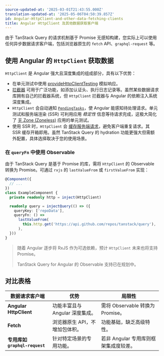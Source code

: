 ```yaml
---
source-updated-at: '2025-03-01T21:43:55.000Z'
translation-updated-at: '2025-05-06T04:50:39.857Z'
id: Angular-HttpClient-and-other-data-fetching-clients
title: Angular HttpClient 及其他数据获取客户端
---
```


由于 TanStack Query 的请求机制基于 Promise 无感知构建，您实际上可以使用任何异步数据请求客户端，包括浏览器原生的 `fetch` API、`graphql-request` 等。

## 使用 Angular 的 `HttpClient` 获取数据

`HttpClient` 是 Angular 强大且深度集成的组成部分，具有以下优势：

- 在单元测试中使用 [provideHttpClientTesting](https://angular.dev/guide/http/testing) 模拟响应。
- [拦截器](https://angular.dev/guide/http/interceptors) 可用于广泛功能，如添加认证头、执行日志记录等。虽然某些数据请求库拥有自己的拦截器系统，但 `HttpClient` 拦截器与 Angular 的依赖注入系统深度集成。
- `HttpClient` 会自动通知 [`PendingTasks`](https://angular.dev/api/core/PendingTasks#)，使 Angular 能感知待处理请求。单元测试和服务端渲染 (SSR) 可利用应用 _稳定性_ 信息等待请求完成，这极大简化了 [无 Zone (Zoneless)](https://angular.dev/guide/experimental/zoneless) 应用的单元测试。
- 使用 SSR 时，`HttpClient` 会 [缓存服务端请求](https://angular.dev/guide/ssr#caching-data-when-using-HttpClient)，避免客户端重复请求。其 SSR 缓存开箱即用。虽然 TanStack Query 的 hydration 功能更强大但需额外配置，具体选择取决于您的使用场景。

### 在 `queryFn` 中使用 Observable

由于 TanStack Query 是基于 Promise 的库，需将 `HttpClient` 的 Observable 转换为 Promise。可通过 `rxjs` 的 `lastValueFrom` 或 `firstValueFrom` 实现：

```ts
@Component({
  // ...
})
class ExampleComponent {
  private readonly http = inject(HttpClient)

  readonly query = injectQuery(() => ({
    queryKey: ['repoData'],
    queryFn: () =>
      lastValueFrom(
        this.http.get('https://api.github.com/repos/tanstack/query'),
      ),
  }))
}
```

> 随着 Angular 逐步将 RxJS 作为可选依赖，预计 `HttpClient` 未来也将支持 Promise。
>
> TanStack Query for Angular 的 Observable 支持已在规划中。

## 对比表格

| 数据请求客户端                 | 优势                            | 局限性                                |
| ------------------------------ | ------------------------------- | ------------------------------------- |
| **Angular HttpClient**         | 功能丰富且与 Angular 深度集成。 | 需将 Observable 转换为 Promise。      |
| **Fetch**                      | 浏览器原生 API，不增加包体积。  | 功能基础，缺乏高级特性。              |
| **专用库如 `graphql-request`** | 针对特定场景的专用功能。        | 若非 Angular 专用库则框架集成度较差。 |
